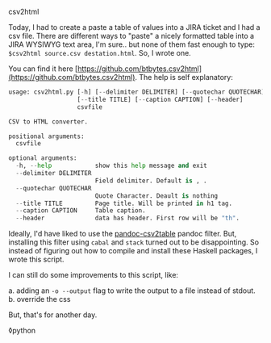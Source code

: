 csv2html

Today, I had to create a paste a table of values into a JIRA ticket and I had a csv file. There are different ways to "paste" a nicely formatted table into a JIRA WYSIWYG text area, I'm sure.. but none of them fast enough to type: `$csv2html source.csv destation.html`. So, I wrote one.

You can find it here [https://github.com/btbytes.csv2html](https://github.com/btbytes.csv2html). The help is self explanatory: 

```$./csv2html.py -h
usage: csv2html.py [-h] [--delimiter DELIMITER] [--quotechar QUOTECHAR]
                   [--title TITLE] [--caption CAPTION] [--header]
                   csvfile

CSV to HTML converter.

positional arguments:
  csvfile

optional arguments:
  -h, --help            show this help message and exit
  --delimiter DELIMITER
                        Field delimiter. Default is , .
  --quotechar QUOTECHAR
                        Quote Character. Deault is nothing
  --title TITLE         Page title. Will be printed in h1 tag.
  --caption CAPTION     Table caption.
  --header              data has header. First row will be "th".
```

Ideally, I'd have liked to use the [pandoc-csv2table](https://github.com/baig/pandoc-csv2table) pandoc filter. But, installing this filter using `cabal` and `stack` turned out to be disappointing. So instead of figuring out how to compile and install these Haskell packages, I wrote this script. 

I can still do some improvements to this script, like:

a. adding an `-o --output` flag to write the output to a file instead of stdout. 
b. override the css


But, that's for another day.

◊python